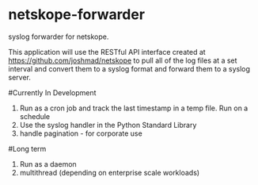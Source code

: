 # netskope-forwarder
syslog forwarder for netskope.

This application will use the RESTful API interface created at https://github.com/joshmad/netskope to pull all of the log files at a set interval and convert them to a syslog format and forward them to a syslog server. 

#Currently In Development
1. Run as a cron job and track the last timestamp in a temp file. Run on a schedule
2. Use the syslog handler in the Python Standard Library
3. handle pagination - for corporate use

#Long term
1. Run as a daemon
2. multithread (depending on enterprise scale workloads) 

